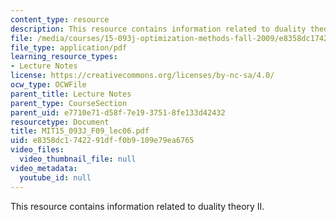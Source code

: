 ```yaml
---
content_type: resource
description: This resource contains information related to duality theory II.
file: /media/courses/15-093j-optimization-methods-fall-2009/e8358dc1742291dff0b9109e79ea6765_MIT15_093J_F09_lec06.pdf
file_type: application/pdf
learning_resource_types:
- Lecture Notes
license: https://creativecommons.org/licenses/by-nc-sa/4.0/
ocw_type: OCWFile
parent_title: Lecture Notes
parent_type: CourseSection
parent_uid: e7710e71-d58f-7e19-3751-8fe133d42432
resourcetype: Document
title: MIT15_093J_F09_lec06.pdf
uid: e8358dc1-7422-91df-f0b9-109e79ea6765
video_files:
  video_thumbnail_file: null
video_metadata:
  youtube_id: null
---
```

This resource contains information related to duality theory II.